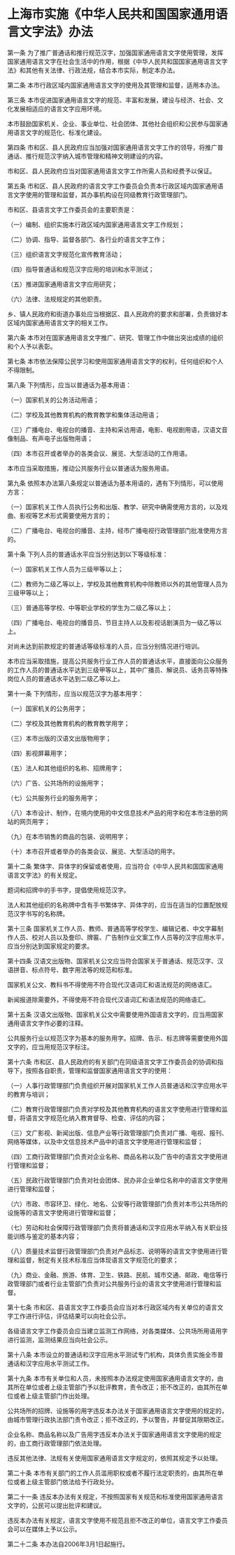 # 上海市实施《中华人民共和国国家通用语言文字法》办法

<!-- INFO END -->

第一条 为了推广普通话和推行规范汉字，加强国家通用语言文字使用管理，发挥国家通用语言文字在社会生活中的作用，根据《中华人民共和国国家通用语言文字法》和其他有关法律、行政法规，结合本市实际，制定本办法。

第二条 本市行政区域内国家通用语言文字的使用及其管理和监督，适用本办法。

第三条 本市促进国家通用语言文字的规范、丰富和发展，建设与经济、社会、文化发展相适应的语言文字应用环境。

本市鼓励国家机关、企业、事业单位、社会团体、其他社会组织和公民参与国家通用语言文字的规范化、标准化建设。

第四条 市和区、县人民政府应当加强对国家通用语言文字工作的领导，将推广普通话、推行规范汉字纳入城市管理和精神文明建设的内容。

市和区、县人民政府应当对国家通用语言文字工作所需人员和经费予以保证。

第五条 市和区、县人民政府的语言文字工作委员会负责本行政区域内国家通用语言文字使用的管理和监督，其办事机构设在同级教育行政管理部门。

市和区、县语言文字工作委员会的主要职责是：

（一）编制、组织实施本行政区域内国家通用语言文字工作规划；

（二）协调、指导、监督各部门、各行业的语言文字工作；

（三）组织语言文字规范化宣传教育活动；

（四）指导普通话和规范汉字应用的培训和水平测试；

（五）推进国家通用语言文字应用研究；

（六）法律、法规规定的其他职责。

乡、镇人民政府和街道办事处应当根据区、县人民政府的要求和部署，负责做好本区域内国家通用语言文字的相关工作。

第六条 本市对在国家通用语言文字推广、研究、管理工作中做出突出成绩的组织和个人予以表彰。

第七条 本市依法保障公民学习和使用国家通用语言文字的权利，任何组织和个人不得限制。

第八条 下列情形，应当以普通话为基本用语：

（一）国家机关的公务活动用语；

（二）学校及其他教育机构的教育教学和集体活动用语；

（三）广播电台、电视台的播音、主持和采访用语，电影、电视剧用语，汉语文音像制品、有声电子出版物用语；

（四）本市召开或者举办的各类会议、展览、大型活动的工作用语。

本市应当采取措施，推动公共服务行业以普通话为服务用语。

第九条 依照本办法第八条规定以普通话为基本用语的，遇有下列情形，可以使用方言：

（一）国家机关工作人员执行公务和出版、教学、研究中确需使用方言的，以及戏曲、影视等艺术形式需要使用方言的；

（二）广播电台、电视台的播音、主持，经市广播电视行政管理部门批准使用方言的。

第十条 下列人员的普通话水平应当分别达到以下等级标准：

（一）国家机关工作人员为三级甲等以上；

（二）教师为二级乙等以上，学校及其他教育机构中除教师以外的其他管理人员为三级甲等以上；

（三）普通高等学校、中等职业学校的学生为二级乙等以上；

（四）广播电台、电视台的播音员、节目主持人以及影视话剧演员为一级乙等以上。

对尚未达到前款规定的普通话等级标准的人员，应当分别情况进行培训。

本市应当采取措施，提高公共服务行业工作人员的普通话水平，直接面向公众服务的工作人员的普通话水平达到三级甲等以上，其中广播员、解说员、话务员等特殊岗位人员的普通话水平达到二级乙等以上。

第十一条 下列情形，应当以规范汉字为基本用字：

（一）国家机关的公务用字；

（二）学校及其他教育机构的教育教学用字；

（三）本市出版的汉语文出版物用字；

（四）影视屏幕用字；

（五）法人和其他组织的名称、招牌用字；

（六）广告、公共场所的设施用字；

（七）公共服务行业的服务用字；

（八）本市设计、制作，在境内使用的中文信息技术产品的用字和在本市注册的网站的网页用字；

（九）在本市销售的商品的包装、说明用字；

（十）本市召开或者举办的各类会议、展览、大型活动的用字。

第十二条 繁体字、异体字的保留或者使用，应当符合《中华人民共和国国家通用语言文字法》的有关规定。

题词和招牌中的手书字，提倡使用规范汉字。

法人和其他组织的名称牌中含有手书繁体字、异体字的，应当在适当的位置配放规范汉字书写的名称牌。

第十三条 国家机关工作人员、教师、普通高等学校学生、编辑记者、中文字幕制作人员、校对人员以及誊印、牌匾、广告制作业文案工作人员等的汉字应用水平，应当分别达到国家规定的要求。

第十四条 汉语文出版物、国家机关公文应当符合国家关于普通话、规范汉字、汉语拼音、标点符号、数字用法等的规范和标准。

国家机关公文、教科书不得使用不符合现代汉语词汇和语法规范的网络语汇。

新闻报道除需要外，不得使用不符合现代汉语词汇和语法规范的网络语汇。

第十五条 汉语文出版物、国家机关公文中需要使用外国语言文字的，应当用国家通用语言文字作必要的注释。

公共服务行业以规范汉字为基本的服务用字。招牌、告示、标志牌等需要使用外国文字的，应当用规范汉字标注。

第十六条 市和区、县人民政府的有关部门在同级语言文字工作委员会的协调和指导下，按照各自职责，管理和监督国家通用语言文字的使用：

（一）人事行政管理部门负责组织开展对国家机关工作人员普通话和汉字应用水平的教育与培训；

（二）教育行政管理部门负责对学校及其他教育机构的语言文字使用进行管理和监督，将语言文字规范化纳入教育督导、检查、评估的内容；

（三）文广影视、新闻出版、信息产业等行政管理部门负责对广播、电视、报刊、网络等媒体，以及中文信息技术产品中的语言文字使用进行管理和监督；

（四）工商行政管理部门负责对企业名称、商品名称以及广告中的语言文字使用进行管理和监督；

（五）民政行政管理部门负责对社会团体、民办非企业单位名称中的语言文字使用进行管理和监督；

（六）市政、市容环卫、绿化、地名、公安等行政管理部门负责对本市公共场所的设施等的语言文字使用进行管理和监督；

（七）劳动和社会保障行政管理部门负责将普通话和汉字应用水平纳入有关职业技能训练与鉴定的基本内容；

（八）质量技术监督行政管理部门负责对产品标志、说明等的语言文字使用进行管理和监督，制定有关技术标准应当体现语言文字规范化的要求；

（九）商业、金融、旅游、体育、卫生、铁路、民航、城市交通、邮政、电信等行政管理部门或者行业主管部门负责对公共服务行业的语言文字使用进行管理和监督。

第十七条 市和区、县语言文字工作委员会应当对本行政区域内有关单位的语言文字工作进行评估，评估结果可以向社会公示。

各级语言文字工作委员会应当建立监测工作网络，对各类媒体、公共场所用语用字进行监测，监测结果应当向社会公示。

第十八条 本市设立的普通话和汉字应用水平测试专门机构，具体负责实施全市普通话和汉字应用水平测试工作。

第十九条 本市有关单位和人员，未按照本办法规定使用国家通用语言文字的，由其所在单位或者上级主管部门予以批评教育，责令改正；拒不改正的，由其所在单位或者上级主管部门作出处理。

公共场所的招牌、设施等的用字违反本办法关于国家通用语言文字使用的规定的，由城市管理行政执法部门责令改正；拒不改正的，予以警告，并督促其限期改正。

企业名称、商品名称以及广告用字违反本办法关于国家通用语言文字使用的规定的，由工商行政管理部门依法处理。

违反其他法律、法规有关使用国家通用语言文字规定的，依照其规定予以处理。

第二十条 本市有关部门的工作人员滥用职权或者不履行法定职责的，由其所在单位或者上级主管部门依法给予行政处分。

第二十一条 违反本办法有关规定，不按照国家有关规范和标准使用国家通用语言文字的，公民可以提出批评和建议。

违反本办法有关规定，语言文字使用不规范且拒不改正的单位，语言文字工作委员会可以在媒体上予以公示。

第二十二条 本办法自2006年3月1日起施行。

